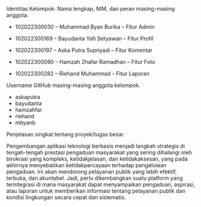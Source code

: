 Identitas Kelompok: Nama lengkap, NIM, dan peran masing-masing anggota.

- 102022300030 – Muhammad Byan Burika – Fitur Admin
  
- 102022300169 – Bayudanta Yafi Setyawan – Fitur Profil
  
- 102022300197 – Aska Putra Supriyadi – Fitur Komentar 

- 102022300090 – Hamzah Zhafar Ramadhan – Fitur Foto  

- 102022300282 – Riehand Muhammad – Fitur Laporan 

Username GitHub masing-masing anggota kelompok.

- askaputra
- bayudanta
- hamzahfar
- riehand
- mbyanb

Penjelasan singkat tentang proyek/tugas besar.

Pengembangan aplikasi teknologi berbasis menjadi langkah strategis di tengah-tengah prestasi pengaduan masyarakat yang sering dihalangi oleh birokrasi yang kompleks, ketidakjelasan, dan ketidakaksesan, yang pada akhirnya menyebabkan ketidakpercayaan terhadap pengelolaan pengaduan. 
Ini akan mendorong pelayanan publik yang lebih efektif, terbuka, dan akuntabel. Jadi, perlu dikembangkan suatu platform yang terintegrasi di mana masyarakat dapat menyampaikan pengaduan, aspirasi, atau laporan untuk memberikan informasi tentang pelayanan publik dan kondisi lingkungan secara cepat dan sistematis.
